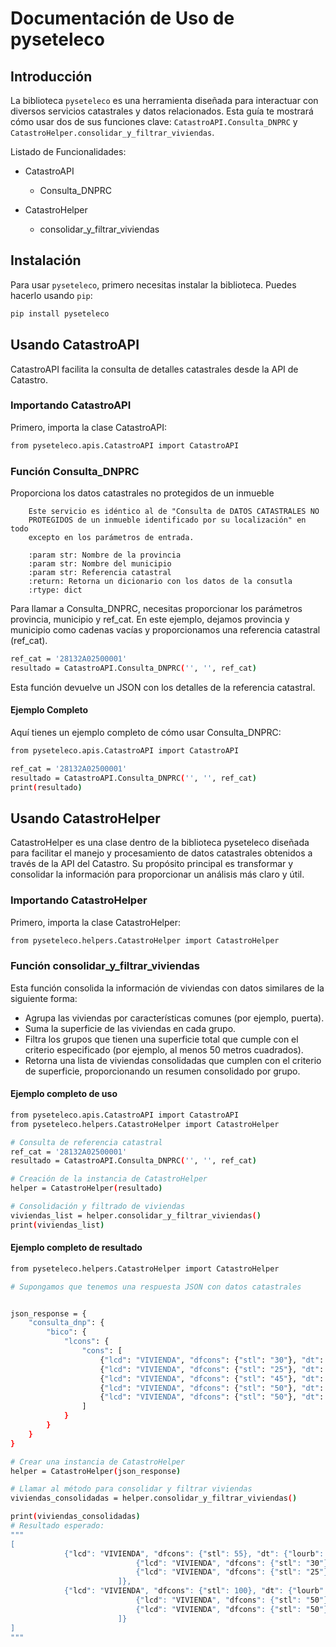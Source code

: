 # Documentación de Uso de pyseteleco

## Introducción

La biblioteca `pyseteleco` es una herramienta diseñada para interactuar con diversos servicios catastrales y datos relacionados. 
Esta guía te mostrará cómo usar dos de sus funciones clave: `CatastroAPI.Consulta_DNPRC` y `CatastroHelper.consolidar_y_filtrar_viviendas`.

Listado de Funcionalidades:
- CatastroAPI
    -   Consulta_DNPRC

- CatastroHelper
    - consolidar_y_filtrar_viviendas   


## Instalación

Para usar `pyseteleco`, primero necesitas instalar la biblioteca. Puedes hacerlo usando `pip`:

```sh
pip install pyseteleco

```

## Usando CatastroAPI
CatastroAPI facilita la consulta de detalles catastrales desde la API de Catastro.

### Importando CatastroAPI
Primero, importa la clase CatastroAPI:
```sh
from pyseteleco.apis.CatastroAPI import CatastroAPI
```

### Función Consulta_DNPRC

Proporciona los datos catastrales no protegidos de un inmueble

        Este servicio es idéntico al de "Consulta de DATOS CATASTRALES NO
        PROTEGIDOS de un inmueble identificado por su localización" en todo
        excepto en los parámetros de entrada.

        :param str: Nombre de la provincia
        :param str: Nombre del municipio
        :param str: Referencia catastral
        :return: Retorna un dicionario con los datos de la consutla
        :rtype: dict

Para llamar a Consulta_DNPRC, necesitas proporcionar los parámetros provincia, municipio y ref_cat. En este ejemplo, dejamos provincia y municipio como cadenas vacías y proporcionamos una referencia catastral (ref_cat).

```sh
ref_cat = '28132A02500001'
resultado = CatastroAPI.Consulta_DNPRC('', '', ref_cat)
```

Esta función devuelve un JSON con los detalles de la referencia catastral.

####  Ejemplo Completo

Aquí tienes un ejemplo completo de cómo usar Consulta_DNPRC:
```sh
from pyseteleco.apis.CatastroAPI import CatastroAPI

ref_cat = '28132A02500001'
resultado = CatastroAPI.Consulta_DNPRC('', '', ref_cat)
print(resultado)
```


## Usando CatastroHelper
CatastroHelper es una clase dentro de la biblioteca pyseteleco diseñada para facilitar el manejo y procesamiento de datos catastrales obtenidos a través de la API del Catastro. Su propósito principal es transformar y consolidar la información para proporcionar un análisis más claro y útil.


### Importando CatastroHelper
Primero, importa la clase CatastroHelper:
```sh
from pyseteleco.helpers.CatastroHelper import CatastroHelper
```

### Función consolidar_y_filtrar_viviendas
Esta función consolida la información de viviendas con datos similares de la siguiente forma:

- Agrupa las viviendas por características comunes (por ejemplo, puerta).
- Suma la superficie de las viviendas en cada grupo.
- Filtra los grupos que tienen una superficie total que cumple con el criterio especificado (por ejemplo, al menos 50 metros cuadrados).
- Retorna una lista de viviendas consolidadas que cumplen con el criterio de superficie, proporcionando un resumen consolidado por grupo.

#### Ejemplo completo de uso
```sh
from pyseteleco.apis.CatastroAPI import CatastroAPI
from pyseteleco.helpers.CatastroHelper import CatastroHelper

# Consulta de referencia catastral
ref_cat = '28132A02500001'
resultado = CatastroAPI.Consulta_DNPRC('', '', ref_cat)

# Creación de la instancia de CatastroHelper
helper = CatastroHelper(resultado)

# Consolidación y filtrado de viviendas
viviendas_list = helper.consolidar_y_filtrar_viviendas()
print(viviendas_list)

```

#### Ejemplo completo de resultado

```sh
from pyseteleco.helpers.CatastroHelper import CatastroHelper

# Supongamos que tenemos una respuesta JSON con datos catastrales


json_response = {
    "consulta_dnp": {
        "bico": {
            "lcons": {
                "cons": [
                    {"lcd": "VIVIENDA", "dfcons": {"stl": "30"}, "dt": {"lourb": {"loint": {"es": "1", "pu": "01"}}}},
                    {"lcd": "VIVIENDA", "dfcons": {"stl": "25"}, "dt": {"lourb": {"loint": {"es": "2", "pu": "01"}}}},
                    {"lcd": "VIVIENDA", "dfcons": {"stl": "45"}, "dt": {"lourb": {"loint": {"es": "1", "pu": "04"}}}},
                    {"lcd": "VIVIENDA", "dfcons": {"stl": "50"}, "dt": {"lourb": {"loint": {"es": "1", "pu": "05"}}}},
                    {"lcd": "VIVIENDA", "dfcons": {"stl": "50"}, "dt": {"lourb": {"loint": {"es": "1", "pu": "05"}}}}
                ]
            }
        }
    }
}

# Crear una instancia de CatastroHelper
helper = CatastroHelper(json_response)

# Llamar al método para consolidar y filtrar viviendas
viviendas_consolidadas = helper.consolidar_y_filtrar_viviendas()

print(viviendas_consolidadas)
# Resultado esperado: 
"""
[
            {"lcd": "VIVIENDA", "dfcons": {"stl": 55}, "dt": {"lourb": {"loint": {"pu": "01"}}}, "cons": [
                            {"lcd": "VIVIENDA", "dfcons": {"stl": "30"}, "dt": {"lourb": {"loint": {"es": "1", "pu": "01"}}}},
                            {"lcd": "VIVIENDA", "dfcons": {"stl": "25"}, "dt": {"lourb": {"loint": {"es": "2", "pu": "01"}}}}
                        ]},
            {"lcd": "VIVIENDA", "dfcons": {"stl": 100}, "dt": {"lourb": {"loint": {"pu": "05"}}}, "cons": [
                            {"lcd": "VIVIENDA", "dfcons": {"stl": "50"}, "dt": {"lourb": {"loint": {"es": "1", "pu": "05"}}}},
                            {"lcd": "VIVIENDA", "dfcons": {"stl": "50"}, "dt": {"lourb": {"loint": {"es": "1", "pu": "05"}}}}
                        ]}
]
"""


```
